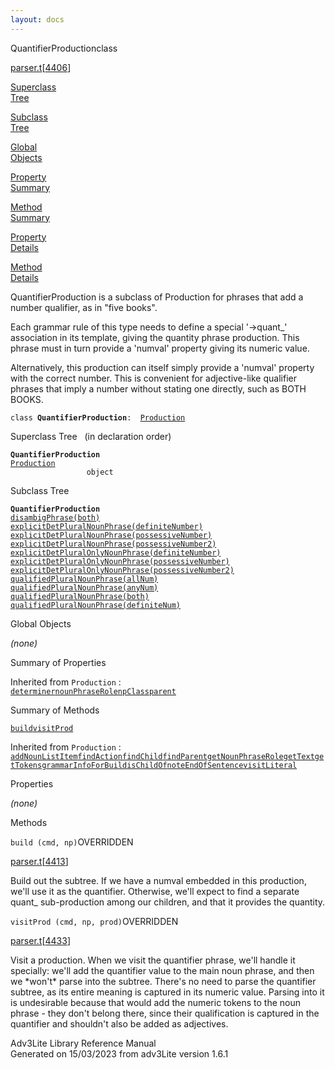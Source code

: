 ```yaml
---
layout: docs
---
```

<span class="title">QuantifierProduction</span><span class="type">class</span>

[parser.t](../file/parser.t.html)\[[4406](../source/parser.t.html#4406)\]

[Superclass  
Tree](#_SuperClassTree_)

[Subclass  
Tree](#_SubClassTree_)

[Global  
Objects](#_ObjectSummary_)

[Property  
Summary](#_PropSummary_)

[Method  
Summary](#_MethodSummary_)

[Property  
Details](#_Properties_)

[Method  
Details](#_Methods_)



QuantifierProduction is a subclass of Production for phrases that add a
number qualifier, as in "five books".

Each grammar rule of this type needs to define a special '-\>quant\_'
association in its template, giving the quantity phrase production. This
phrase must in turn provide a 'numval' property giving its numeric
value.

Alternatively, this production can itself simply provide a 'numval'
property with the correct number. This is convenient for adjective-like
qualifier phrases that imply a number without stating one directly, such
as BOTH BOOKS.

`class `**`QuantifierProduction`**` :   `[`Production`](../object/Production.html)



<span id="_SuperClassTree_"></span>



<span class="hdln">Superclass Tree</span>   (in declaration order)



**`QuantifierProduction`**  
[`Production`](../object/Production.html)  
`                 object`  
<span id="_SubClassTree_"></span>



<span class="hdln">Subclass Tree</span>  



**`QuantifierProduction`**  
[`disambigPhrase(both)`](../object/disambigPhrase(both).html)  
[`explicitDetPluralNounPhrase(definiteNumber)`](../object/explicitDetPluralNounPhrase(definiteNumber).html)  
[`explicitDetPluralNounPhrase(possessiveNumber)`](../object/explicitDetPluralNounPhrase(possessiveNumber).html)  
[`explicitDetPluralNounPhrase(possessiveNumber2)`](../object/explicitDetPluralNounPhrase(possessiveNumber2).html)  
[`explicitDetPluralOnlyNounPhrase(definiteNumber)`](../object/explicitDetPluralOnlyNounPhrase(definiteNumber).html)  
[`explicitDetPluralOnlyNounPhrase(possessiveNumber)`](../object/explicitDetPluralOnlyNounPhrase(possessiveNumber).html)  
[`explicitDetPluralOnlyNounPhrase(possessiveNumber2)`](../object/explicitDetPluralOnlyNounPhrase(possessiveNumber2).html)  
[`qualifiedPluralNounPhrase(allNum)`](../object/qualifiedPluralNounPhrase(allNum).html)  
[`qualifiedPluralNounPhrase(anyNum)`](../object/qualifiedPluralNounPhrase(anyNum).html)  
[`qualifiedPluralNounPhrase(both)`](../object/qualifiedPluralNounPhrase(both).html)  
[`qualifiedPluralNounPhrase(definiteNum)`](../object/qualifiedPluralNounPhrase(definiteNum).html)  
<span id="_ObjectSummary_"></span>



<span class="hdln">Global Objects</span>  



*(none)* <span id="_PropSummary_"></span>



<span class="hdln">Summary of Properties</span>  





Inherited from `Production` :  
[`determiner`](../object/Production.html#determiner)[`nounPhraseRole`](../object/Production.html#nounPhraseRole)[`npClass`](../object/Production.html#npClass)[`parent`](../object/Production.html#parent)

<span id="_MethodSummary_"></span>



<span class="hdln">Summary of Methods</span>  



[`build`](#build)[`visitProd`](#visitProd)

Inherited from `Production` :  
[`addNounListItem`](../object/Production.html#addNounListItem)[`findAction`](../object/Production.html#findAction)[`findChild`](../object/Production.html#findChild)[`findParent`](../object/Production.html#findParent)[`getNounPhraseRole`](../object/Production.html#getNounPhraseRole)[`getText`](../object/Production.html#getText)[`getTokens`](../object/Production.html#getTokens)[`grammarInfoForBuild`](../object/Production.html#grammarInfoForBuild)[`isChildOf`](../object/Production.html#isChildOf)[`noteEndOfSentence`](../object/Production.html#noteEndOfSentence)[`visitLiteral`](../object/Production.html#visitLiteral)

<span id="_Properties_"></span>



<span class="hdln">Properties</span>  



*(none)* <span id="_Methods_"></span>



<span class="hdln">Methods</span>  



<span id="build"></span>

`build (cmd, np)`<span class="rem">OVERRIDDEN</span>

[parser.t](../file/parser.t.html)\[[4413](../source/parser.t.html#4413)\]



Build out the subtree. If we have a numval embedded in this production,
we'll use it as the quantifier. Otherwise, we'll expect to find a
separate quant\_ sub-production among our children, and that it provides
the quantity.



<span id="visitProd"></span>

`visitProd (cmd, np, prod)`<span class="rem">OVERRIDDEN</span>

[parser.t](../file/parser.t.html)\[[4433](../source/parser.t.html#4433)\]



Visit a production. When we visit the quantifier phrase, we'll handle it
specially: we'll add the quantifier value to the main noun phrase, and
then we \*won't\* parse into the subtree. There's no need to parse the
quantifier subtree, as its entire meaning is captured in its numeric
value. Parsing into it is undesirable because that would add the numeric
tokens to the noun phrase - they don't belong there, since their
qualification is captured in the quantifier and shouldn't also be added
as adjectives.





Adv3Lite Library Reference Manual  
Generated on 15/03/2023 from adv3Lite version 1.6.1


